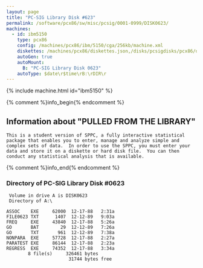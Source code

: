 ```yaml
---
layout: page
title: "PC-SIG Library Disk #623"
permalink: /software/pcx86/sw/misc/pcsig/0001-0999/DISK0623/
machines:
  - id: ibm5150
    type: pcx86
    config: /machines/pcx86/ibm/5150/cga/256kb/machine.xml
    diskettes: /machines/pcx86/diskettes.json,/disks/pcsigdisks/pcx86/diskettes.json
    autoGen: true
    autoMount:
      B: "PC-SIG Library Disk 0623"
    autoType: $date\r$time\rB:\rDIR\r
---
```


{% include machine.html id="ibm5150" %}

{% comment %}info_begin{% endcomment %}

## Information about "PULLED FROM THE LIBRARY"

    This is a student version of SPPC, a fully interactive statistical
    package that enables you to enter, manage and analyze simple and
    complex sets of data.  In order to use the SPPC, you must enter your
    data and store it on a diskette or hard disk file.  You can then
    conduct any statistical analysis that is available.
{% comment %}info_end{% endcomment %}


### Directory of PC-SIG Library Disk #0623

     Volume in drive A is DISK0623
     Directory of A:\

    ASSOC    EXE     62000  12-17-88   2:31a
    FILE0623 TXT      1407  12-12-89   9:03a
    FREQ     EXE     43840  12-17-88   5:26a
    GO       BAT        29  12-12-89   7:26a
    GO       TXT       961  12-12-89   7:38a
    NONPARA  EXE     57728  12-17-88   2:27a
    PARATEST EXE     86144  12-17-88   2:23a
    REGRESS  EXE     74352  12-17-88   3:34a
            8 file(s)     326461 bytes
                           31744 bytes free
